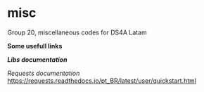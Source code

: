 # misc
Group 20,  miscellaneous codes for DS4A Latam


**Some usefull links**

***Libs documentation***

*Requests documentation*
https://requests.readthedocs.io/pt_BR/latest/user/quickstart.html